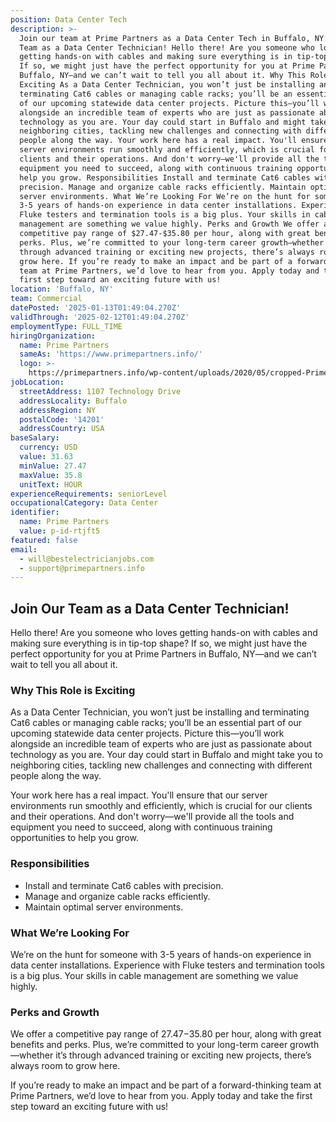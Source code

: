 ```yaml
---
position: Data Center Tech
description: >-
  Join our team at Prime Partners as a Data Center Tech in Buffalo, NY. Join Our
  Team as a Data Center Technician! Hello there! Are you someone who loves
  getting hands-on with cables and making sure everything is in tip-top shape?
  If so, we might just have the perfect opportunity for you at Prime Partners in
  Buffalo, NY—and we can’t wait to tell you all about it. Why This Role is
  Exciting As a Data Center Technician, you won’t just be installing and
  terminating Cat6 cables or managing cable racks; you’ll be an essential part
  of our upcoming statewide data center projects. Picture this—you’ll work
  alongside an incredible team of experts who are just as passionate about
  technology as you are. Your day could start in Buffalo and might take you to
  neighboring cities, tackling new challenges and connecting with different
  people along the way. Your work here has a real impact. You'll ensure that our
  server environments run smoothly and efficiently, which is crucial for our
  clients and their operations. And don't worry—we'll provide all the tools and
  equipment you need to succeed, along with continuous training opportunities to
  help you grow. Responsibilities Install and terminate Cat6 cables with
  precision. Manage and organize cable racks efficiently. Maintain optimal
  server environments. What We’re Looking For We’re on the hunt for someone with
  3-5 years of hands-on experience in data center installations. Experience with
  Fluke testers and termination tools is a big plus. Your skills in cable
  management are something we value highly. Perks and Growth We offer a
  competitive pay range of $27.47-$35.80 per hour, along with great benefits and
  perks. Plus, we’re committed to your long-term career growth—whether it’s
  through advanced training or exciting new projects, there’s always room to
  grow here. If you’re ready to make an impact and be part of a forward-thinking
  team at Prime Partners, we’d love to hear from you. Apply today and take the
  first step toward an exciting future with us!
location: 'Buffalo, NY'
team: Commercial
datePosted: '2025-01-13T01:49:04.270Z'
validThrough: '2025-02-12T01:49:04.270Z'
employmentType: FULL_TIME
hiringOrganization:
  name: Prime Partners
  sameAs: 'https://www.primepartners.info/'
  logo: >-
    https://primepartners.info/wp-content/uploads/2020/05/cropped-Prime-Partners-Logo-NO-BG-1-1.png
jobLocation:
  streetAddress: 1107 Technology Drive
  addressLocality: Buffalo
  addressRegion: NY
  postalCode: '14201'
  addressCountry: USA
baseSalary:
  currency: USD
  value: 31.63
  minValue: 27.47
  maxValue: 35.8
  unitText: HOUR
experienceRequirements: seniorLevel
occupationalCategory: Data Center
identifier:
  name: Prime Partners
  value: p-id-rtjft5
featured: false
email:
  - will@bestelectricianjobs.com
  - support@primepartners.info
---
```




## Join Our Team as a Data Center Technician!

Hello there! Are you someone who loves getting hands-on with cables and making sure everything is in tip-top shape? If so, we might just have the perfect opportunity for you at Prime Partners in Buffalo, NY—and we can’t wait to tell you all about it.

### Why This Role is Exciting

As a Data Center Technician, you won’t just be installing and terminating Cat6 cables or managing cable racks; you’ll be an essential part of our upcoming statewide data center projects. Picture this—you’ll work alongside an incredible team of experts who are just as passionate about technology as you are. Your day could start in Buffalo and might take you to neighboring cities, tackling new challenges and connecting with different people along the way.

Your work here has a real impact. You'll ensure that our server environments run smoothly and efficiently, which is crucial for our clients and their operations. And don't worry—we'll provide all the tools and equipment you need to succeed, along with continuous training opportunities to help you grow.

### Responsibilities

- Install and terminate Cat6 cables with precision.
- Manage and organize cable racks efficiently.
- Maintain optimal server environments.

### What We’re Looking For

We’re on the hunt for someone with 3-5 years of hands-on experience in data center installations. Experience with Fluke testers and termination tools is a big plus. Your skills in cable management are something we value highly.

### Perks and Growth

We offer a competitive pay range of $27.47-$35.80 per hour, along with great benefits and perks. Plus, we’re committed to your long-term career growth—whether it’s through advanced training or exciting new projects, there’s always room to grow here.

If you’re ready to make an impact and be part of a forward-thinking team at Prime Partners, we’d love to hear from you. Apply today and take the first step toward an exciting future with us!